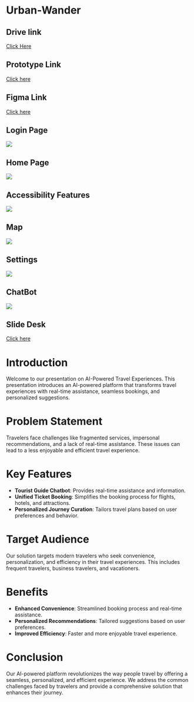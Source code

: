 # Urban-Wander

## Drive link
[Click Here](https://drive.google.com/file/d/1cteC1JGbz0wD3_bjjaCF6KDEk7Kw8xKZ/view?usp=sharing)

## Prototype Link
[Click here](https://www.figma.com/proto/PgElStuj12bRJWbsNVxfS1/Untitled?node-id=1-3&p=f&t=PS8qy0FfGDnWGRCs-1&scaling=scale-down&content-scaling=fixed&page-id=0%3A1&starting-point-node-id=1%3A2)

## Figma Link
[Click here](https://www.figma.com/design/PgElStuj12bRJWbsNVxfS1/Untitled?node-id=0-1&p=f&t=TUvgvlvoP1gHau46-0)

## Login Page
<img src="./Login page.png">

## Home Page
<img src="./Home page.png">

## Accessibility Features
<img src="./accessibility features.png">

## Map
<img src="./Map.png">

## Settings
<img src="./Settings.png">

## ChatBot
<img src="./ChatBot.png">

## Slide Desk
[Click here](https://docs.google.com/presentation/d/1mcYsL3_UoABX2fj_lAKZwPd1zbFo6lKALmJN4xlXseA/edit?usp=sharing)


# Introduction

Welcome to our presentation on AI-Powered Travel Experiences. This presentation introduces an AI-powered platform that transforms travel experiences with real-time assistance, seamless bookings, and personalized suggestions.

# Problem Statement

Travelers face challenges like fragmented services, impersonal recommendations, and a lack of real-time assistance. These issues can lead to a less enjoyable and efficient travel experience.

# Key Features

- **Tourist Guide Chatbot**: Provides real-time assistance and information.
- **Unified Ticket Booking**: Simplifies the booking process for flights, hotels, and attractions.
- **Personalized Journey Curation**: Tailors travel plans based on user preferences and behavior.

# Target Audience

Our solution targets modern travelers who seek convenience, personalization, and efficiency in their travel experiences. This includes frequent travelers, business travelers, and vacationers.

# Benefits

- **Enhanced Convenience**: Streamlined booking process and real-time assistance.
- **Personalized Recommendations**: Tailored suggestions based on user preferences.
- **Improved Efficiency**: Faster and more enjoyable travel experience.

# Conclusion

Our AI-powered platform revolutionizes the way people travel by offering a seamless, personalized, and efficient experience. We address the common challenges faced by travelers and provide a comprehensive solution that enhances their journey.


